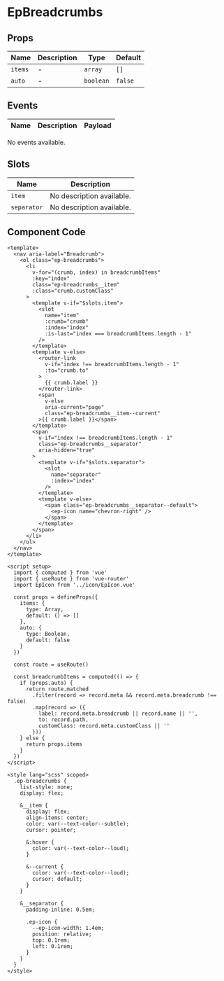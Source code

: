 # EpBreadcrumbs



## Props
| Name | Description | Type | Default |
|------|-------------|------|---------|
| `items` | - | `array` | `[]` |
| `auto` | - | `boolean` | `false` |

## Events
| Name    | Description                 | Payload    |
|---------|-----------------------------|------------|
No events available.

## Slots
| Name | Description |
|------|-------------|
| `item` | No description available. |
| `separator` | No description available. |

## Component Code

```vue
<template>
  <nav aria-label="Breadcrumb">
    <ol class="ep-breadcrumbs">
      <li
        v-for="(crumb, index) in breadcrumbItems"
        :key="index"
        class="ep-breadcrumbs__item"
        :class="crumb.customClass"
      >
        <template v-if="$slots.item">
          <slot
            name="item"
            :crumb="crumb"
            :index="index"
            :is-last="index === breadcrumbItems.length - 1"
          />
        </template>
        <template v-else>
          <router-link
            v-if="index !== breadcrumbItems.length - 1"
            :to="crumb.to"
          >
            {{ crumb.label }}
          </router-link>
          <span
            v-else
            aria-current="page"
            class="ep-breadcrumbs__item--current"
          >{{ crumb.label }}</span>
        </template>
        <span
          v-if="index !== breadcrumbItems.length - 1"
          class="ep-breadcrumbs__separator"
          aria-hidden="true"
        >
          <template v-if="$slots.separator">
            <slot
              name="separator"
              :index="index"
            />
          </template>
          <template v-else>
            <span class="ep-breadcrumbs__separator--default">
              <ep-icon name="chevron-right" />
            </span>
          </template>
        </span>
      </li>
    </ol>
  </nav>
</template>

<script setup>
  import { computed } from 'vue'
  import { useRoute } from 'vue-router'
  import EpIcon from '../icon/EpIcon.vue'

  const props = defineProps({
    items: {
      type: Array,
      default: () => []
    },
    auto: {
      type: Boolean,
      default: false
    }
  })

  const route = useRoute()

  const breadcrumbItems = computed(() => {
    if (props.auto) {
      return route.matched
        .filter(record => record.meta && record.meta.breadcrumb !== false)
        .map(record => ({
          label: record.meta.breadcrumb || record.name || '',
          to: record.path,
          customClass: record.meta.customClass || ''
        }))
    } else {
      return props.items
    }
  })
</script>

<style lang="scss" scoped>
  .ep-breadcrumbs {
    list-style: none;
    display: flex;

    &__item {
      display: flex;
      align-items: center;
      color: var(--text-color--subtle);
      cursor: pointer;

      &:hover {
        color: var(--text-color--loud);
      }

      &--current {
        color: var(--text-color--loud);
        cursor: default;
      }
    }

    &__separator {
      padding-inline: 0.5em;

      .ep-icon {
        --ep-icon-width: 1.4em;
        position: relative;
        top: 0.1rem;
        left: 0.1rem;
      }
    }
  }
</style>
```